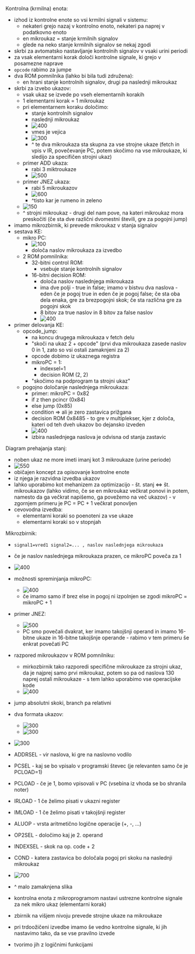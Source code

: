 Kontrolna (krmilna) enota:
- izhod iz kontrolne enote so vsi krmilni signali v sistemu:
	- nekateri grejo nazaj v kontrolno enoto, nekateri pa naprej v podatkovno enoto
	- en mikroukaz = stanje krmilnih signalov
	- glede na neko stanje krmilnih signalov se nekaj zgodi
- skrbi za avtomatsko nastavljanje kontrolnih signalov v vsaki urini periodi
- za vsak elementarni korak določi kontrolne signale, ki grejo v posamezne naprave
- `opcode` rabimo za jumpe
- dva ROM pomnilnika (lahko bi bila tudi združena):
	- en hrani stanje kontrolnih signalov, drugi pa naslednji mikroukaz
- skrbi za izvebo ukazov:
	- vsak ukaz se izvede po vseh elementarnih korakih
	- 1 elementarni korak = 1 mikroukaz
	- pri elementarnem koraku določimo:
		- stanje kontrolnih signalov
		- naslednji mikroukaz
		- ![400](../../Images2/Pasted%20image%2020241119104326.png)
		- vmes je vejica
		- ![300](../../Images2/Pasted%20image%2020241119104352.png)
		- ^ te dva mikroukaza sta skupna za vse strojne ukaze (fetch in vpis v IR, povečevanje PC, potem skočimo na vse mikroukaze, ki sledijo za specifičen strojni ukaz)
	- primer ADD ukaza:
		- rabi 3 miktroukaze
		- ![500](../../Images2/Pasted%20image%2020241119104720.png)
	- primer JNEZ ukaza:
		- rabi 5 mikroukazov
		- ![600](../../Images2/Pasted%20image%2020241119104809.png)
		- ^tisto kar je rumeno in zeleno
	- ![150](../../Images2/Pasted%20image%2020241119104943.png)
	- ^ strojni mikroukaz - drugi del nam pove, na kateri mikroukaz mora preskočiti (če sta dve različni dvomestni števili, gre za pogojni jump)
- imamo mikrozbirnik, ki prevede mikroukaz v stanja signalov
- sestava KE:
	- mikro PC:
		- ![100](../../Images2/Pasted%20image%2020241119105156.png)
		- določa naslov mikroukaza za izvedbo
	- 2 ROM pomnilnika:
		- 32-bitni control ROM:
			- vsebuje stanje kontrolnih signalov
		- 16-bitni decision ROM:
			- določa naslov naslednjega mikroukaza
			- ima dve polji - true in false; imamo v bistvu dva naslova - eden če je pogoj true in eden če je pogoj false; če sta oba dela enaka, gre za brezpogojni skok; če sta različna gre za pogojni skok
			- 8 bitov za true naslov in 8 bitov za false naslov
			- ![400](../../Images2/Pasted%20image%2020241119105727.png)
- primer delovanja KE:
	- opcode_jump:
		- na koncu drugega mikroukaza v fetch delu
		- "skoči na ukaz 2 + opcode" (prvi dva mikroukaza zasede naslov 0 in 1, zato so vsi ostali zamaknjeni za 2)
		- opcode dobimo iz ukaznega registra
		- mikroPC = 1:
			- indexsel=1
			- decision ROM (2, 2)
		- "skočimo na podprogram ta strojni ukaz"
	- pogojno določanje naslednjega mikroukaza:
		- primer: mikroPC = 0x82
		- if z then pcincr (0x84)
		- else jump (0x85)
		- condition => ali je zero zastavica prižgana
		- decision ROM 0x8485 - to gre v multiplekser, kjer z določa, kateri od teh dveh ukazov bo dejansko izveden
		- ![400](../../Images2/Pasted%20image%2020241119112927.png)
		- izbira naslednjega naslova je odvisna od stanja zastavic

Diagram prehajanja stanj:
- noben ukaz ne more imeti imanj kot 3 mikroukaze (urine periode)
- ![550](../../Images2/Pasted%20image%2020241119113541.png)
- običajen koncept za opisovanje kontrolne enote
- iz njega je razvidna izvedba ukazov
- lahko uporabimo kot mehanizem za optimizacijo - št. stanj <=> št. mikroukazov (lahko vidimo, če se en mikroukaz večkrat ponovi in potem, namesto da ga večkrat napišemo, ga povežemo na več ukazov) - v zgornjem primeru je PC = PC + 1 večkrat ponovljen
- cevovodna izvedba:
	- elementarni koraki so poenoteni za vse ukaze
	- elementarni koraki so v stopnjah

Mikrozbirnik:
- `signal1=vred1 signal2=... , naslov naslednjega mikroukaza`
- če je naslov naslednjega mikroukaza prazen, ce mikroPC poveča za 1
- ![400](../../Images2/Pasted%20image%2020241119114752.png)
- možnosti spreminjanja mikroPC:
	- ![400](../../Images2/Pasted%20image%2020241119114929.png)
	- če imamo samo if brez else in pogoj ni izpolnjen se zgodi mikroPC = mikroPC + 1
- primer JNEZ:
	- ![500](../../Images2/Pasted%20image%2020241119115101.png)
	- PC smo povečali dvakrat, ker imamo takojšnji operand in imamo 16-bitne ukaze in 16-bitne takojšnje operande - rabimo v tem primeru še enkrat povečati PC
- razpored mikroukazov v ROM pomnilniku:
	- mirkozbirnik tako razporedi specifične mikroukaze za strojni ukaz, da je najprej samo prvi mikroukaz, potem so pa od naslova 130 naprej ostali mikroukaze - s tem lahko uporabimo vse operacijske kode
	- ![400](../../Images2/Pasted%20image%2020241119115731.png)

- jump absolutni skoki, branch pa relativni

- dva formata ukazov:
	- ![300](../../Images2/Pasted%20image%2020241119120725.png)
	- ![300](../../Images2/Pasted%20image%2020241119120733.png)
- ![300](../../Images2/Pasted%20image%2020241119122305.png)

- ADDRSEL - vir naslova, ki gre na naslovno vodilo
- PCSEL - kaj se bo vpisalo v programski števec (je relevanten samo če je PCLOAD=1)
- PCLOAD - če je 1, bomo vpisovali v PC (vsebina iz vhoda se bo shranila noter)
- IRLOAD - 1 če želimo pisati v ukazni register
- IMLOAD - 1 če želimo pisati v takojšnji register
- ALUOP - vrsta aritmetično logične operacije (+, -, ...)
- OP2SEL - določimo kaj je 2. operand
- INDEXSEL - skok na op. code + 2
- COND - katera zastavica bo določala pogoj pri skoku na naslednji mikroukaz

- ![700](../../Images2/Pasted%20image%2020241119125651.png)
- ^ malo zamaknjena slika

- kontrolna enota z mikroprogramom nastavi ustrezne kontrolne signale za nek mikro ukaz (elementarni korak)
- zbirnik na višjem nivoju prevede strojne ukaze na mikroukaze

- pri trdoožičeni izvedbe imamo še vedno kontrolne signale, ki jih nastavimo tako, da se vse pravilno izvede
- tvorimo jih z logičnimi funkcijami
